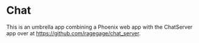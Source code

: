 # Chat

This is an umbrella app combining a Phoenix web app with the ChatServer app over at https://github.com/ragegage/chat_server.

